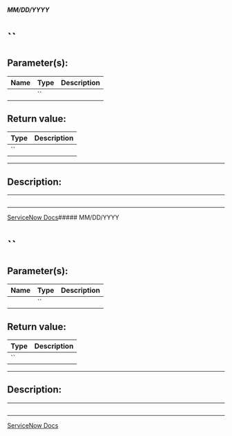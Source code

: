 ##### MM/DD/YYYY
# ``
## Parameter(s):
| Name | Type | Description |
|---|---|---|
|  | `` |  |

## Return value:
| Type | Description |
|---|---|
| `` |  |

---

## Description:


---

```js

```

---

[ServiceNow Docs]()##### MM/DD/YYYY
# ``
## Parameter(s):
| Name | Type | Description |
|---|---|---|
|  | `` |  |

## Return value:
| Type | Description |
|---|---|
| `` |  |

---

## Description:


---

```js

```

---

[ServiceNow Docs]()